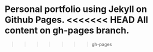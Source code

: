 Personal portfolio using Jekyll on Github Pages.
<<<<<<< HEAD
All content on gh-pages branch.
=======
>>>>>>> gh-pages
